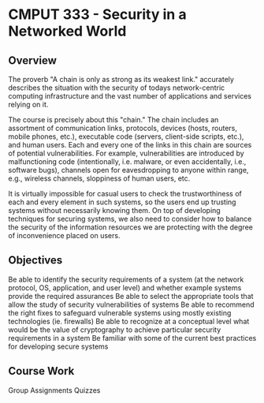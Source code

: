# CMPUT 333 - Security in a Networked World
## Overview
The proverb "A chain is only as strong as its weakest link." accurately describes the situation with the security of todays network-centric computing infrastructure and the vast number of applications and services relying on it.

The course is precisely about this "chain." The chain includes an assortment of communication links, protocols, devices (hosts, routers, mobile phones, etc.), executable code (servers, client-side scripts, etc.), and human users. Each and every one of the links in this chain are sources of potential vulnerabilities. For example, vulnerabilities are introduced by malfunctioning code (intentionally, i.e. malware, or even accidentally, i.e., software bugs), channels open for eavesdropping to anyone within range, e.g., wireless channels, sloppiness of human users, etc.

It is virtually impossible for casual users to check the trustworthiness of each and every element in such systems, so the users end up trusting systems without necessarily knowing them. On top of developing techniques for securing systems, we also need to consider how to balance the security of the information resources we are protecting with the degree of inconvenience placed on users.

## Objectives
Be able to identify the security requirements of a system (at the network protocol, OS, application, and user level) and whether example systems provide the required assurances
Be able to select the appropriate tools that allow the study of security vulnerabilities of systems
Be able to recommend the right fixes to safeguard vulnerable systems using mostly existing technologies (ie. firewalls)
Be able to recognize at a conceptual level what would be the value of cryptography to achieve particular security requirements in a system
Be familiar with some of the current best practices for developing secure systems
## Course Work
Group Assignments
Quizzes
